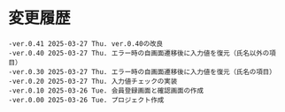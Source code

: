 # 変更履歴

	-ver.0.41 2025-03-27 Thu. ver.0.40の改良
	-ver.0.40 2025-03-27 Thu. エラー時の自画面遷移後に入力値を復元（氏名以外の項目）
	-ver.0.30 2025-03-27 Thu. エラー時の自画面遷移後に入力値を復元（氏名の項目）
	-ver.0.20 2025-03-27 Thu. 入力値チェックの実装
	-ver.0.10 2025-03-26 Tue. 会員登録画面と確認画面の作成
	-ver.0.00 2025-03-26 Tue. プロジェクト作成
